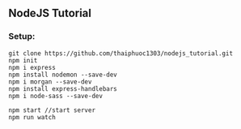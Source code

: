 ## NodeJS Tutorial

### Setup:

```command
git clone https://github.com/thaiphuoc1303/nodejs_tutorial.git
npm init
npm i express
npm install nodemon --save-dev
npm i morgan --save-dev
npm install express-handlebars
npm i node-sass --save-dev

npm start //start server
npm run watch
```